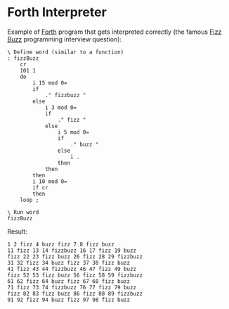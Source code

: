 Forth Interpreter
=================

Example of [Forth][1] program that gets interpreted correctly (the famous [Fizz Buzz][2] programming interview question):

```Forth
\ Define word (similar to a function)
: fizzBuzz
    cr
    101 1
    do
        i 15 mod 0=
        if
            ." fizzbuzz "
        else
            i 3 mod 0=
            if
                ." fizz "
            else
                i 5 mod 0=
                if
                    ." buzz "
                else
                    i .
                then
            then
        then
        i 10 mod 0=
        if cr
        then
    loop ;

\ Run word
fizzBuzz
```
Result:

```
1 2 fizz 4 buzz fizz 7 8 fizz buzz
11 fizz 13 14 fizzbuzz 16 17 fizz 19 buzz
fizz 22 23 fizz buzz 26 fizz 28 29 fizzbuzz
31 32 fizz 34 buzz fizz 37 38 fizz buzz
41 fizz 43 44 fizzbuzz 46 47 fizz 49 buzz
fizz 52 53 fizz buzz 56 fizz 58 59 fizzbuzz
61 62 fizz 64 buzz fizz 67 68 fizz buzz
71 fizz 73 74 fizzbuzz 76 77 fizz 79 buzz
fizz 82 83 fizz buzz 86 fizz 88 89 fizzbuzz
91 92 fizz 94 buzz fizz 97 98 fizz buzz
```


  [1]: http://en.wikipedia.org/wiki/Forth_(programming_language)
  [2]: http://en.wikipedia.org/wiki/Fizzbuzz
